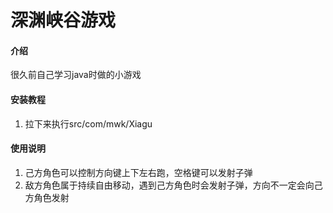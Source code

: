 # 深渊峡谷游戏

#### 介绍
很久前自己学习java时做的小游戏

#### 安装教程

1.  拉下来执行src/com/mwk/Xiagu

#### 使用说明

1.  己方角色可以控制方向键上下左右跑，空格键可以发射子弹
2.  敌方角色属于持续自由移动，遇到己方角色时会发射子弹，方向不一定会向己方角色发射

